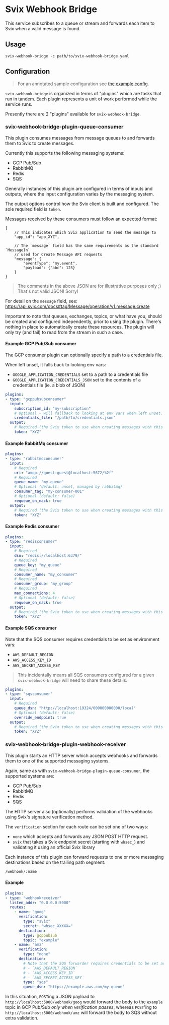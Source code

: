 # Svix Webhook Bridge

This service subscribes to a queue or stream and forwards each item to Svix when a valid message is found.

## Usage

```
svix-webhook-bridge -c path/to/svix-webhook-bridge.yaml
```

## Configuration

> For an annotated sample configuration see [the example config](svix-webhook-bridge.example.yaml).

`svix-webhook-bridge` is organized in terms of "plugins" which are tasks that run in tandem.
Each plugin represents a unit of work performed while the service runs.

Presently there are 2 "plugins" available for `svix-webhook-bridge`.

### svix-webhook-bridge-plugin-queue-consumer

This plugin consumes messages from message queues to and forwards them to Svix to create messages.

Currently this supports the following messaging systems:
- GCP Pub/Sub
- RabbitMQ
- Redis
- SQS

Generally instances of this plugin are configured in terms of inputs and outputs, where the input configuration varies
by the messaging system.

The output options control how the Svix client is built and configured.
The sole required field is `token`.

Messages received by these consumers must follow an expected format:

```
{
    // This indicates which Svix application to send the message to
    "app_id": "app_XYZ",
    
    // The `message` field has the same requirements as the standard `MessageIn`
    // used for Create Message API requests
    "message": {
        "eventType": "my.event",
        "payload": {"abc": 123}
    }
}
```

> The comments in the above JSON are for illustrative purposes only ;)
> That's not valid JSON! Sorry!


For detail on the `message` field, see: <https://api.svix.com/docs#tag/Message/operation/v1.message.create>

Important to note that queues, exchanges, topics, or what have you, should be created and configured independently,
prior to using the plugin. There's nothing in place to automatically create these resources.
The plugin will only try (and fail) to read from the stream in such a case.


#### Example GCP Pub/Sub consumer

The GCP consumer plugin can optionally specify a path to a credentials file.

When left unset, it falls back to looking env vars:
- `GOOGLE_APPLICATION_CREDENTIALS` set to a path to a credentials file
- `GOOGLE_APPLICATION_CREDENTIALS_JSON` set to the contents of a credentials file (ie. a blob of JSON)

```yaml
plugins:
- type: "gcppubsubconsumer"
  input:
    subscription_id: "my-subscription"
    # Optional - will fallback to looking at env vars when left unset.
    credentials_file: "/path/to/credentials.json"
  output:
    # Required (the Svix token to use when creating messages with this consumer)
    token: "XYZ"
```

#### Example RabbitMq consumer

```yaml
plugins:
- type: "rabbitmqconsumer"
  input:
    # Required
    uri: "amqp://guest:guest@localhost:5672/%2f"
    # Required
    queue_name: "my-queue"
    # Optional (default: unset, managed by rabbitmq)
    consumer_tag: "my-consumer-001"
    # Optional (default: false)
    requeue_on_nack: true
  output:
    # Required (the Svix token to use when creating messages with this consumer)
    token: "XYZ"
```

#### Example Redis consumer

```yaml
plugins:
- type: "redisconsumer"
  input:
    # Required
    dsn: "redis://localhost:6379/"
    # Required
    queue_key: "my_queue"
    # Required
    consumer_name: "my_consumer"
    # Required
    consumer_group: "my_group"
    # Required
    max_connections: 4
    # Optional (default: false)
    requeue_on_nack: true
  output:
    # Required (the Svix token to use when creating messages with this consumer)
    token: "XYZ"
```

#### Example SQS consumer

Note that the SQS consumer requires credentials to be set as environment vars:
- `AWS_DEFAULT_REGION`
- `AWS_ACCESS_KEY_ID`
- `AWS_SECRET_ACCESS_KEY`

> This incidentally means all SQS consumers configured for a given `svix-webhook-bridge` will need to share these details.

```yaml
plugins:
- type: "sqsconsumer"
  input:
    # Required
    queue_dsn: "http://localhost:19324/000000000000/local"
    # Optional (default: false)
    override_endpoint: true
  output:
    # Required (the Svix token to use when creating messages with this consumer)
    token: "XYZ"
```


### svix-webhook-bridge-plugin-webhook-receiver

This plugin starts an HTTP server which accepts webhooks and forwards them to one of the supported messaging
systems.

Again, same as with `svix-webhook-bridge-plugin-queue-consumer`, the supported systems are:

- GCP Pub/Sub
- RabbitMQ
- Redis
- SQS

The HTTP server also (optionally) performs validation of the webhooks using Svix's signature verification method.

The `verification` section for each route can be set one of two ways:
* `none` which accepts and forwards any JSON POST HTTP request.
* `svix` that takes a Svix endpoint secret (starting with `whsec_`) and
  validating it using an official Svix library


Each instance of this plugin can forward requests to one or more messaging destinations based on the trailing path
segment:

```
/webhook/:name
```

#### Example

```yaml
plugins:
- type: "webhookreceiver"
  listen_addr: "0.0.0.0:5000"
  routes:
    - name: "goog"
      verification:
        type: "svix"
        secret: "whsec_XXXXX="
      destination:
        type: gcppubsub
        topic: "example"
    - name: "amz"
      verification:
        type: "none"
      destination:
        # Note that the SQS forwarder requires credentials to be set as environment vars:
        # - `AWS_DEFAULT_REGION`
        # - `AWS_ACCESS_KEY_ID`
        # - `AWS_SECRET_ACCESS_KEY`
        type: "sqs"
        queue_dsn: "https://example.aws.com/my-queue"
```

In this situation, `POST`ing a JSON payload to `http://localhost:5000/webhook/goog` would forward the body
to the `example` topic in GCP Pub/Sub _only when verification passes_, whereas `POST`'ing to
`http://localhost:5000/webhook/amz` will forward the body to SQS without extra validation.
